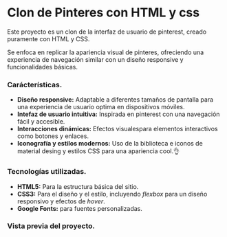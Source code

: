 # Clon de Pinteres con HTML y css
Este proyecto es un clon de la interfaz de usuario de pinterest, creado puramente con HTML y CSS.

Se enfoca en replicar la apariencia visual de pinteres, ofreciendo una experiencia de navegación similar con un diseño responsive y funcionalidades básicas.

### Carácterísticas.

* **Diseño responsive:** Adaptable a diferentes tamaños de pantalla para una experiencia de usuario optima en dispositivos móviles.
* **Intefaz de usuario intuitiva:** Inspirada en pinterest con una navegación fácil y accesible.
* **Interacciones dinámicas:** Efectos visualespara elementos interactivos como botones y enlaces.
* **Iconografía y estilos modernos:** Uso de la biblioteca e iconos  de material desing y estilos CSS para una apariencia cool.👌
 
 ### Tecnologías utilizadas.
 + **HTML5:** Para la estructura básica del sitio.
 + **CSS3:** Para el diseño y el estilo, incluyendo _flexbox_ para un diseño responsivo y efectos de _hover_.
 + **Google Fonts:** para fuentes personalizadas.

### Vista previa del proyecto.


